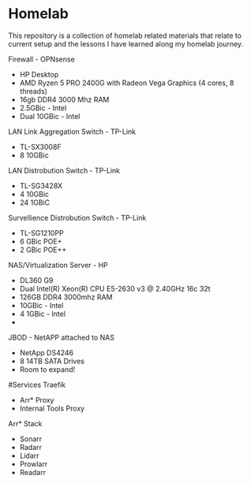 # Homelab
This repository is a collection of homelab related materials that relate to current setup and the lessons I have learned along my homelab journey.

Firewall - OPNsense
- HP Desktop
- AMD Ryzen 5 PRO 2400G with Radeon Vega Graphics (4 cores, 8 threads)
- 16gb DDR4 3000 Mhz RAM
- 2.5GBic - Intel
- Dual 10GBic - Intel

LAN Link Aggregation Switch - TP-Link
- TL-SX3008F
- 8 10GBic

LAN Distrobution Switch - TP-Link
- TL-SG3428X 
- 4 10GBic
- 24 1GBiC

Survellience Distrobution Switch - TP-Link 
- TL-SG1210PP
- 6 GBic POE+
- 2 GBic POE++

NAS/Virtualization Server - HP
- DL360 G9
- Dual Intel(R) Xeon(R) CPU E5-2630 v3 @ 2.40GHz 16c 32t
- 126GB DDR4 3000mhz RAM
- 10GBic - Intel
- 4 1GBic - Intel
- 
JBOD - NetAPP attached to NAS
- NetApp DS4246
- 8 14TB SATA Drives
- Room to expand!

#Services
Traefik
- Arr* Proxy
- Internal Tools Proxy

Arr* Stack
- Sonarr
- Radarr
- Lidarr
- Prowlarr
- Readarr
